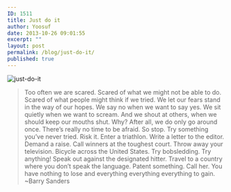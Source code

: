 ```yaml
---
ID: 1511
title: Just do it
author: Yoosuf
date: 2013-10-26 09:01:55
excerpt: ""
layout: post
permalink: /blog/just-do-it/
published: true
---
```


![just-do-it](http://s3.amazonaws.com/yoosuf.me/wp-content/uploads/2013/10/just-do-it.jpg)

> Too often we are scared.
> Scared of what we might not be able to do.
> Scared of what people might think if we tried.
> We let our fears stand in the way of our hopes.
> We say no when we want to say yes.
> We sit quietly when we want to scream.
> And we shout at others, when we should keep our mouths shut.
> Why?
> After all, we do only go around once.
> There’s really no time to be afraid.
> So stop.
> Try something you’ve never tried. Risk it.
> Enter a triathlon.
> Write a letter to the editor. Demand a raise.
> Call winners at the toughest court. Throw away your television.
> Bicycle across the United States.
> Try bobsledding.
> Try anything!
> Speak out against the designated hitter.
> Travel to a country where you don’t speak the language.
> Patent something.
> Call her.
> You have nothing to lose and everything everything everything to gain.
> ~Barry Sanders
